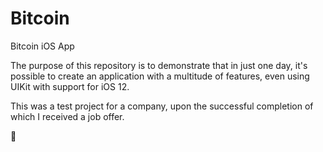# Bitcoin
Bitcoin iOS App

The purpose of this repository is to demonstrate that in just one day, it's possible to create an application with a multitude of features, even using UIKit with support for iOS 12.

This was a test project for a company, upon the successful completion of which I received a job offer.

🎉
